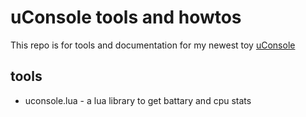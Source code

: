 # uConsole tools and howtos
This repo is for tools and documentation for my newest toy [uConsole](https://www.clockworkpi.com/uconsole)

## tools
* uconsole.lua - a lua library to get battary and cpu stats
